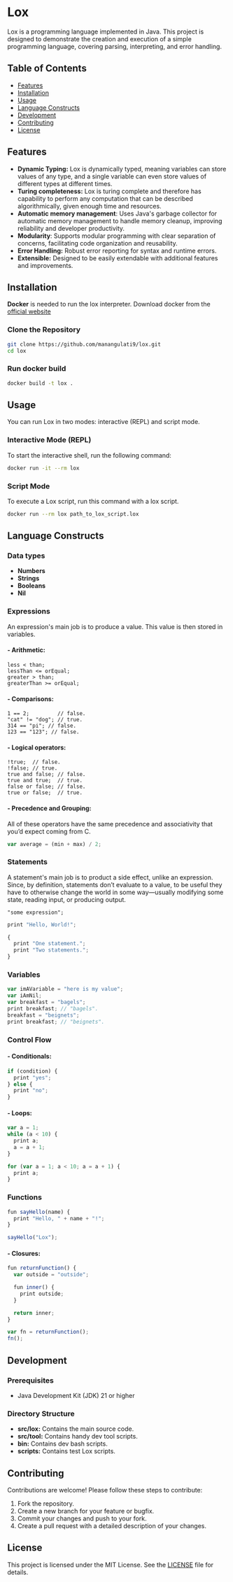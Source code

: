# Lox

Lox is a programming language implemented in Java. This project is designed to demonstrate the creation and execution of a simple programming language, covering parsing, interpreting, and error handling.

## Table of Contents

- [Features](#features)
- [Installation](#installation)
- [Usage](#usage)
- [Language Constructs](#language-constructs)
- [Development](#development)
- [Contributing](#contributing)
- [License](#license)

## Features

- **Dynamic Typing:** Lox is dynamically typed, meaning variables can store values of any type, and a single variable can even store values of different types at different times.
- **Turing completeness:** Lox is turing complete and therefore has capability to perform any computation that can be described algorithmically, given enough time and resources.
- **Automatic memory management**: Uses Java's garbage collector for automatic memory management to handle memory cleanup, improving reliability and developer productivity.
- **Modularity**: Supports modular programming with clear separation of concerns, facilitating code organization and reusability.
- **Error Handling:** Robust error reporting for syntax and runtime errors.
- **Extensible:** Designed to be easily extendable with additional features and improvements.


## Installation

**Docker** is needed to run the lox interpreter. Download docker from the [official website](https://docs.docker.com/get-docker/)

### Clone the Repository
```bash
git clone https://github.com/manangulati9/lox.git
cd lox
```
### Run docker build
```bash
docker build -t lox .
```

## Usage

You can run Lox in two modes: interactive (REPL) and script mode.

### Interactive Mode (REPL)

To start the interactive shell, run the following command:

```bash
docker run -it --rm lox
```

### Script Mode

To execute a Lox script, run this command with a lox script.

```bash
docker run --rm lox path_to_lox_script.lox
```

## Language Constructs

### Data types

- **Numbers**
- **Strings**
- **Booleans**
- **Nil**

### Expressions

An expression's main job is to produce a value. This value is then stored in variables.

#### - Arithmetic:
```
less < than;
lessThan <= orEqual;
greater > than;
greaterThan >= orEqual;
```

#### - Comparisons:
```
1 == 2;         // false.
"cat" != "dog"; // true.
314 == "pi"; // false.
123 == "123"; // false.
```

#### - Logical operators:
```
!true;  // false.
!false; // true.
true and false; // false.
true and true;  // true.
false or false; // false.
true or false;  // true.
```
#### - Precedence and Grouping:
All of these operators have the same precedence and associativity that you’d expect coming from C.
```javascript
var average = (min + max) / 2;
```

### Statements
A statement's main job is to product a side effect, unlike an expression. Since, by definition, statements don’t evaluate to a value, to be useful they have to otherwise change the world in some way—usually modifying some state, reading input, or producing output.

```
"some expression";
```

```javascript
print "Hello, World!";
```

```javascript
{
  print "One statement.";
  print "Two statements.";
}
```

### Variables

```javascript
var imAVariable = "here is my value";
var iAmNil;
var breakfast = "bagels";
print breakfast; // "bagels".
breakfast = "beignets";
print breakfast; // "beignets".
```

### Control Flow

#### - Conditionals:
```javascript
if (condition) {
  print "yes";
} else {
  print "no";
}
```
#### - Loops:
```javascript
var a = 1;
while (a < 10) {
  print a;
  a = a + 1;
}

for (var a = 1; a < 10; a = a + 1) {
  print a;
}
```

### Functions
```javascript
fun sayHello(name) {
  print "Hello, " + name + "!";
}

sayHello("Lox");
```
#### - Closures:
```javascript
fun returnFunction() {
  var outside = "outside";

  fun inner() {
    print outside;
  }

  return inner;
}

var fn = returnFunction();
fn();
```

## Development

### Prerequisites

- Java Development Kit (JDK) 21 or higher

### Directory Structure

- **src/lox:** Contains the main source code.
- **src/tool:** Contains handy dev tool scripts.
- **bin:** Contains dev bash scripts.
- **scripts:** Contains test Lox scripts.

## Contributing

Contributions are welcome! Please follow these steps to contribute:

1. Fork the repository.
2. Create a new branch for your feature or bugfix.
3. Commit your changes and push to your fork.
4. Create a pull request with a detailed description of your changes.

## License

This project is licensed under the MIT License. See the [LICENSE](LICENSE) file for details.
